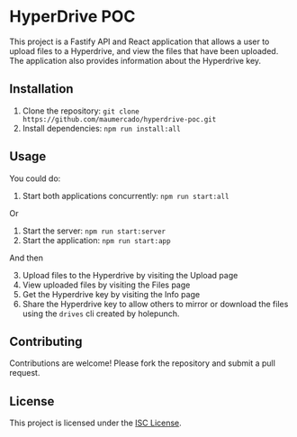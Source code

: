 # HyperDrive POC

This project is a Fastify API and React application that allows a user to upload files to a Hyperdrive, and view the files that have been uploaded. The application also provides information about the Hyperdrive key.

## Installation

1. Clone the repository: `git clone https://github.com/maumercado/hyperdrive-poc.git`
2. Install dependencies: `npm run install:all`

## Usage

You could do:
1. Start both applications concurrently: `npm run start:all`

Or
1. Start the server: `npm run start:server`
2. Start the application: `npm run start:app`

And then

3. Upload files to the Hyperdrive by visiting the Upload page
4. View uploaded files by visiting the Files page
5. Get the Hyperdrive key by visiting the Info page
6. Share the Hyperdrive key to allow others to mirror or download the files using the `drives` cli created by holepunch.

## Contributing

Contributions are welcome! Please fork the repository and submit a pull request.

## License

This project is licensed under the [ISC License](https://opensource.org/licenses/ISC).
